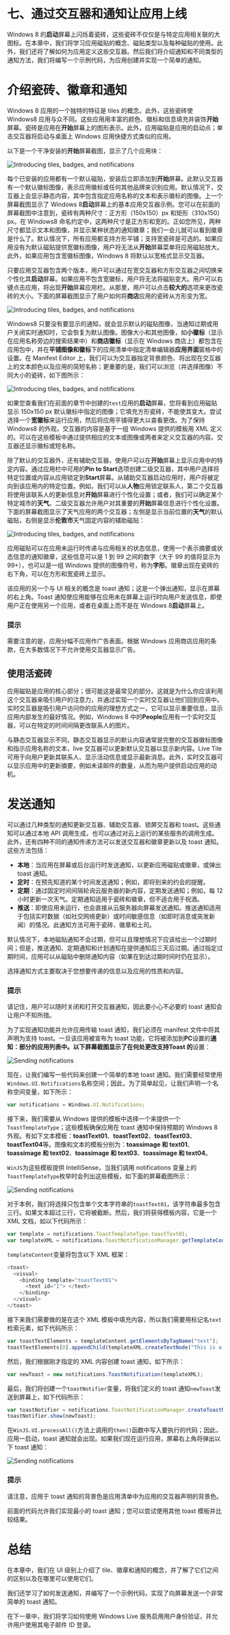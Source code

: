 # 七、通过交互器和通知让应用上线

Windows 8 的**启动**屏幕上闪烁着瓷砖，这些瓷砖不仅仅是与特定应用相关联的大图标。在本章中，我们将学习应用磁贴的概念、磁贴类型以及每种磁贴的使用。此外，我们还将了解如何为应用定义这些交互器。然后我们将介绍通知和不同类型的通知方法，我们将编写一个示例代码，为应用创建并实现一个简单的通知。

# 介绍瓷砖、徽章和通知

Windows 8 应用的一个独特的特征是 tiles 的概念。此外，这些瓷砖使 Windows8 应用与众不同。这些应用用丰富的颜色、徽标和信息填充并装饰**开始**屏幕。瓷砖是应用在**开始**屏幕上的图形表示。此外，应用磁贴是应用的启动点；单击交互器将启动与桌面上 Windows 应用快捷方式类似的应用。

以下是一个干净安装的**开始**屏幕截图，显示了几个应用块：

![Introducing tiles, badges, and notifications](img/7102EN_07_01.jpg)

每个已安装的应用都有一个默认磁贴，安装后立即添加到**开始**屏幕。此默认交互器有一个默认徽标图像，表示应用徽标或任何其他品牌来识别应用。默认情况下，交互器上会显示静态内容，其中包含指定应用名称的文本和表示徽标的图像。上一个屏幕截图显示了 Windows 8**启动**屏幕上的基本应用交互器示例。您可以在前面的屏幕截图中注意到，瓷砖有两种尺寸：正方形（150x150）px 和矩形（310x150）px。在 Windows8 命名约定中，这两种尺寸是正方形和宽的。正如您所见，两种尺寸都显示文本和图像，并显示某种状态的通知徽章；我们一会儿就可以看到徽章是什么了。默认情况下，所有应用都支持方形平铺；支持宽瓷砖是可选的。如果应用没有为默认磁贴提供宽徽标图像，用户将无法从**开始**屏幕菜单将应用磁贴放大。此外，如果应用包含宽徽标图像，Windows 8 将默认以宽格式显示交互器。

只要应用交互器包含两个版本，用户可以通过在宽交互器和方形交互器之间切换来个性化其**启动**屏幕。如果应用不包含宽徽标，用户将无法将磁贴变大。用户可以右键点击应用，将出现**开始**屏幕应用栏。从那里，用户可以点击**较大的**选项来更改瓷砖的大小。下面的屏幕截图显示了用户如何将**商店**应用的瓷砖从方形变为宽。

![Introducing tiles, badges, and notifications](img/7102EN_07_02.jpg)

Windows8 只要没有要显示的通知，就会显示默认的磁贴图像，当通知过期或用户关闭实时通知时，它会恢复为默认图像。图像大小和其他图像，如**小徽标**（显示在应用名称旁边的搜索结果中）和**商店徽标**（显示在 Windows 商店上）都包含在应用包中，并在**平铺图像和徽标**下的应用清单中指定清单编辑器**应用界面**窗格中的设置。在 Manifest Editor 上，我们可以为交互器指定背景颜色、将出现在交互器上的文本颜色以及应用的简短名称；更重要的是，我们可以浏览（并选择图像）不同大小的瓷砖，如下图所示：

![Introducing tiles, badges, and notifications](img/7102EN_07_03.jpg)

如果您查看我们在前面的章节中创建的`test`应用的**启动**屏幕，您将看到应用磁贴显示 150x150 px 默认徽标中指定的图像；它填充方形瓷砖，不能使其变大。尝试选择一个**宽徽标**来运行应用，然后将应用平铺得更大以查看更改。为了保持 Windows8 的外观，交互器的内容是基于一组 Windows 提供的模板用 XML 定义的。可以在这些模板中通过提供相应的文本或图像或两者来定义交互器的内容。交互器还显示徽标或短名称。

除了默认的交互器外，还有辅助交互器，使用户可以在**开始**屏幕上显示应用中的特定内容。通过应用栏中可用的**Pin to Start**选项创建二级交互器，其中用户选择将特定位置或内容从应用锁定到**Start**屏幕。从辅助交互器启动应用时，用户将被定向到该应用内的特定位置。例如，我们可以从**人物**应用锁定联系人，第二个交互器将使用该联系人的更新信息对**开始**屏幕进行个性化设置；或者，我们可以确定某个特定城市的**天气**。二级交互器允许用户对其重要的**开始**屏幕信息进行个性化设置。下面的屏幕截图显示了天气应用的两个交互器；左侧是显示当前位置的**天气**的默认磁贴，右侧是显示**伦敦市**天气固定内容的辅助磁贴：

![Introducing tiles, badges, and notifications](img/7102EN_07_04.jpg)

应用磁贴可以在应用未运行时传递与应用相关的状态信息，使用一个表示摘要或状态信息的通知徽章，这些信息可以是 1 到 99 之间的数字（大于 99 的值将显示为 99+），也可以是一组 Windows 提供的图像符号，称为**字形**。徽章出现在瓷砖的右下角，可以在方形和宽瓷砖上显示。

该应用的另一个与 UI 相关的概念是 toast 通知；这是一个弹出通知，显示在屏幕的右上角。Toast 通知使应用能够在应用未在屏幕上运行时向用户发送信息，即使用户正在使用另一个应用，或者在桌面上而不是在 Windows 8**启动**屏幕上。

### 提示

需要注意的是，应用分幅不应用作广告表面。根据 Windows 应用商店应用的条款，在大多数情况下不允许使用交互器显示广告。

## 使用活瓷砖

应用磁贴是应用的核心部分；很可能这是最常见的部分。这就是为什么你应该利用这个交互器来吸引用户的注意力，并通过实现一个实时交互器让他们回到应用中。实时交互器是吸引用户访问你的应用的理想方式之一，它可以显示重要信息，显示应用内部发生的最好情况。例如，Windows 8 中的**People**应用有一个实时交互器，可以在特定的时间间隔更改联系人的图片。

与静态交互器显示不同，静态交互器显示的默认内容通常是完整的交互器徽标图像和指示应用名称的文本，live 交互器可以更新默认交互器以显示新内容。Live Tile 可用于向用户更新其联系人、显示活动信息或显示最新消息。此外，实时交互器可以显示应用中的更新摘要，例如未读邮件的数量，从而为用户提供启动应用的动机。

# 发送通知

可以通过几种类型的通知更新交互器、辅助交互器、锁屏交互器和 toast。这些通知可以通过本地 API 调用生成，也可以通过对云上运行的某些服务的调用生成。此外，还有四种不同的通知传递方法可以发送交互器和徽章更新以及 toast 通知。这些方法包括：

*   **本地**：当应用在屏幕或后台运行时发送通知，以更新应用磁贴或徽章，或弹出 toast 通知。
*   **定时**：在预先知道的某个时间发送通知；例如，即将到来的约会的提醒。
*   **定期**：通过固定时间间隔轮询云服务器的新内容，定期发送通知；例如，每 12 小时更新一次天气。定期通知适用于瓷砖和徽章，但不适合用于祝酒。
*   **推送**：即使应用未运行，也会直接从云服务器向屏幕发送通知。推送通知适用于包括实时数据（如社交网络更新）或时间敏感信息（如即时消息或突发新闻）的情况。此通知方法可用于瓷砖、徽章和土司。

默认情况下，本地磁贴通知不会过期，但可以且理想情况下应该给出一个过期时间；但是，推送通知、定期通知和计划通知在提供通知后三天后过期。通过指定过期时间，应用可以从磁贴中删除通知内容（如果在到达过期时间时仍在显示）。

选择通知方式主要取决于您想要传递的信息以及应用的性质和内容。

### 提示

请记住，用户可以随时关闭和打开交互器通知，因此要小心不必要的 toast 通知会让用户不知所措。

为了实现通知功能并允许应用传输 toast 通知，我们必须在 manifest 文件中将其声明为支持 toast。一旦该应用被宣布为 toast 功能，它将被添加到**PC**设置的**通知：**部分的应用列表中。以下屏幕截图显示了在何处更改支持**Toast 的**设置：

![Sending notifications](img/7102EN_07_05.jpg)

现在，让我们编写一些代码来创建一个简单的本地 toast 通知。我们需要经常使用`Windows.UI.Notifications`名称空间；因此，为了简单起见，让我们声明一个名称空间变量，如下所示：

```js
var notifications = Windows.UI.Notifications;
```

接下来，我们需要从 Windows 提供的模板中选择一个来提供一个`ToastTemplateType`；这些模板确保应用在 toast 通知中保持预期的 Windows 8 外观。有如下文本模板：**toastText01**、**toastText02**、**toastText03**、**toastText04**等。图像和文本的模板分别为：**toassimage 和 text01**、**toassimage 和 text02**、**toassimage 和 text03**、**toassimage 和 text04**。

`WinJS`为这些模板提供 IntelliSense，当我们调用 notifications 变量上的`ToastTemplateType`枚举时会列出这些模板，如下面的屏幕截图所示：

![Sending notifications](img/7102EN_07_06.jpg)

对于本例，我们将选择只包含单个文本字符串的`toastText01`，该字符串最多包含三行。如果文本超过三行，它将被截断。然后，我们将获得模板内容，它是一个 XML 文档，如以下代码所示：

```js
var template = notifications.ToastTemplateType.toastText01;
var templateXML = notifications.ToastNotificationManager.getTemplateContent(template);
```

`templateContent`变量将包含以下 XML 框架：

```js
<toast>
  <visual>
    <binding template="toastText01">
      <text id="1"> </text>
    </binding>
  </visual>
</toast>
```

接下来我们需要做的是在这个 XML 模板中填充内容，所以我们需要用标记名`text`检索元素，如下代码所示：

```js
var toastTextElements = templateContent.getElementsByTagName("text");
toastTextElements[0].appendChild(templateXML.createTextNode("This is a new toast notification"));
```

然后，我们根据刚才指定的 XML 内容创建 toast 通知，如下所示：

```js
var newToast = new notifications.ToastNotification(templateXML);
```

最后，我们将创建一个`toastNotifier`变量，将我们定义的 toast 通知`newToast`发送到屏幕上，如下代码所示：

```js
var toastNotifier = notifications.ToastNotificationManager.createToastNotifier();
toastNotifier.show(newToast);
```

在`WinJS.UI.processAll()`方法上调用的`then()`函数中写入要执行的代码；因此，应用一启动，toast 通知就会出现。如果我们现在运行应用，屏幕右上角将弹出以下 toast 通知：

![Sending notifications](img/7102EN_07_07.jpg)

### 提示

请注意，应用于 toast 通知的背景色是应用清单中为应用的交互器声明的背景色。

前面的代码允许我们实现最小的 toast 通知；您可以尝试使用其他 toast 模板并比较结果。

# 总结

在本章中，我们在 UI 级别上介绍了 tile、徽章和通知的概念，并了解了它们之间的区别以及在哪里可以使用它们。

我们还学习了如何发送通知，并编写了一个示例代码，实现了向屏幕发送一个非常简单的 toast 通知。

在下一章中，我们将学习如何使用 Windows Live 服务启用用户身份验证，并允许用户使用其电子邮件 ID 登录。